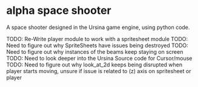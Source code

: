 # alpha space shooter
 A space shooter designed in the Ursina game engine, using python code.

 TODO: Re-Write player module to work with a spritesheet module
 TODO: Need to figure out why SpriteSheets have issues being destroyed
 TODO: Need to figure out why instances of the beams keep staying on screen
 TODO: Need to look deeper into the Ursina Source code for Cursor/mouse
 TODO: Need to figure out why look_at_2d keeps being disrupted when player starts moving, unsure if issue is related to (z) axis on spritesheet or player

